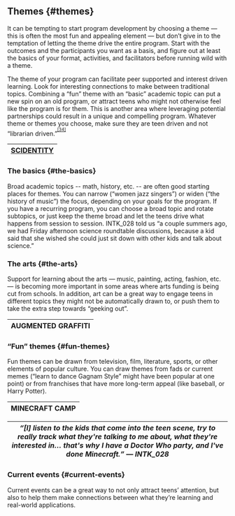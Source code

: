 ## Themes {#themes}

It can be tempting to start program development by choosing a theme — this is often the most fun and appealing element — but don’t give in to the temptation of letting the theme drive the entire program. Start with the outcomes and the participants you want as a basis, and figure out at least the basics of your format, activities, and facilitators before running wild with a theme.

The theme of your program can facilitate peer supported and interest driven learning. Look for interesting connections to make between traditional topics. Combining a “fun” theme with an “basic” academic topic can put a new spin on an old program, or attract teens who might not otherwise feel like the program is for them. This is another area where leveraging potential partnerships could result in a unique and compelling program. Whatever theme or themes you choose, make sure they are teen driven and not “librarian driven.”<sup><sup id="475227212516830-footnote-ref-34"><a href="#475227212516830-footnote-34">[34]</a></sup></sup>

| [**SCIDENTITY**](https://www.umdrightnow.umd.edu/news/umd-project-helps-dc-students-build-sci-dentities) |
| --- |

### The basics {#the-basics}

Broad academic topics -- math, history, etc. -- are often good starting places for themes. You can narrow (“women jazz singers”) or widen (“the history of music”) the focus, depending on your goals for the program. If you have a recurring program, you can choose a broad topic and rotate subtopics, or just keep the theme broad and let the teens drive what happens from session to session. INTK_028 told us “a couple summers ago, we had Friday afternoon science roundtable discussions, because a kid said that she wished she could just sit down with other kids and talk about science.”

### The arts {#the-arts}

Support for learning about the arts — music, painting, acting, fashion, etc. — is becoming more important in some areas where arts funding is being cut from schools. In addition, art can be a great way to engage teens in different topics they might not be automatically drawn to, or push them to take the extra step towards “geeking out”.

| **AUGMENTED GRAFFITI** |
| --- |

### “Fun” themes {#fun-themes}

Fun themes can be drawn from television, film, literature, sports, or other elements of popular culture. You can draw themes from fads or current memes (“learn to dance Gagnam Style” might have been popular at one point) or from franchises that have more long-term appeal (like baseball, or Harry Potter).

| **MINECRAFT CAMP** |
| --- |

| **_“[I] listen to the kids that come into the teen scene, try to really track what they&#039;re talking to me about, what they&#039;re interested in… that&#039;s why I have a Doctor Who party, and I&#039;ve done Minecraft.” — INTK_028_** |
| --- |

### Current events {#current-events}

Current events can be a great way to not only attract teens’ attention, but also to help them make connections between what they’re learning and real-world applications.

[^34]: Velasquez, Jennifer, and YALSA. Teen Programming Development: Making It About the Teens from Start to Finish, 2016\. https://www.youtube.com/watch?v=A6pO_M_8hLM.